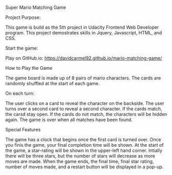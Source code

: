 Super Mario Matching Game

Project Purpose:

This game is build as the 5th project in Udacity Frontend Web Developer program. 
This project demostrates skills in Jquery, Javascript, HTML, and CSS.

Start the game: 

Play on GitHub.io: https://davidcarmel92.github.io/mario-matching-game/

How to Play the Game

The game board is made up of 8 pairs of mario characters. The cards are randomly shuffled at the start of each game.

On each turn:

The user clicks on a card to reveal the character on the backside.
The user turns over a second card to reveal a second character.
If the cards match, the carsd stay open.
If the cards do not match, the characters will be hidden again.
The game is over when all matches have been found.

Special Features

The game has a clock that begins once the first card is turned over. Once you finis the game, your final completion time will be shown.
At the start of the game, a star-rating will be shown in the upper-left hand corner. Intially there will be three stars, 
but the number of stars will decrease as more moves are made. 
When the game ends, the final time, final star rating, number of moves made, and a restart button will be displayed in a pop-up.
